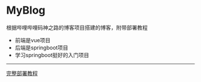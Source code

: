 # MyBlog
根据哔哩哔哩码神之路的博客项目搭建的博客，附带部署教程
- 前端是vue项目
- 后端是springboot项目
- 学习springboot挺好的入门项目

---
[完整部署教程](https://blog.csdn.net/dolpin_ink/article/details/123056852?spm=1001.2014.3001.5501)
